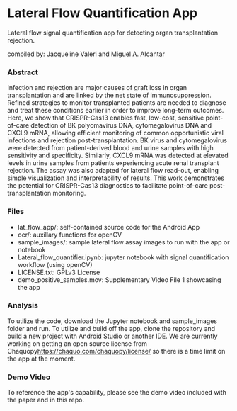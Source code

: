 # Lateral Flow Quantification App
Lateral flow signal quantification app for detecting organ transplantation rejection.

compiled by: Jacqueline Valeri and Miguel A. Alcantar

### Abstract
Infection and rejection are major causes of graft loss in organ transplantation and are linked by the net state of immunosuppression. Refined strategies to monitor transplanted patients are needed to diagnose and treat these conditions earlier in order to improve long-term outcomes.  Here, we show that CRISPR-Cas13 enables fast, low-cost, sensitive point-of-care detection of BK polyomavirus DNA, cytomegalovirus DNA and CXCL9 mRNA, allowing efficient monitoring of common opportunistic viral infections and rejection post-transplantation. BK virus and cytomegalovirus were detected from patient-derived blood and urine samples with high sensitivity and specificity. Similarly, CXCL9 mRNA was detected at elevated levels in urine samples from patients experiencing acute renal transplant rejection. The assay was also adapted for lateral flow read-out, enabling simple visualization and interpretability of results. This work demonstrates the potential for CRISPR-Cas13 diagnostics to facilitate point-of-care post-transplantation monitoring.

### Files
* lat_flow_app/: self-contained source code for the Android App
* ocr/: auxillary functions for openCV
* sample_images/: sample lateral flow assay images to run with the app or notebook
* Lateral_flow_quantifier.ipynb: jupyter notebook with signal quantification workflow (using openCV)
* LICENSE.txt: GPLv3 License
* demo_positive_samples.mov: Supplementary Video File 1 showcasing the app

### Analysis
To utilize the code, download the Jupyter notebook and sample_images folder and run. To utilize and build off the app, clone the repository and build a new project with Android Studio or another IDE. We are currently working on getting an open source license from Chaquopy<https://chaquo.com/chaquopy/license/> so there is a time limit on the app at the moment.

### Demo Video
To reference the app's capability, please see the demo video included with the paper and in this repo.
